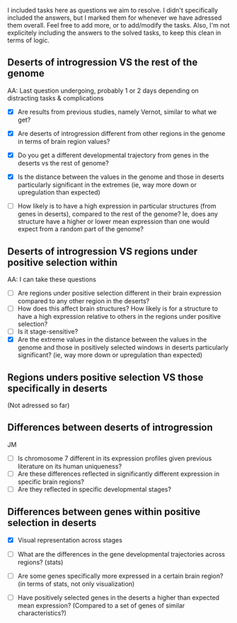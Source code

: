 
I included tasks here as questions we aim to resolve. I didn't specifically included the answers, but I marked them for whenever we have adressed them overall. 
Feel free to add more, or to add/modify the tasks. Also, I'm not explicitely including the answers to the solved tasks, to keep this clean in terms of logic.

## Deserts of introgression VS the rest of the genome
AA: Last question undergoing, probably 1 or 2 days depending on distracting tasks & complications

- [X] Are results from previous studies, namely Vernot, similar to what we get?
- [X] Are deserts of introgression different from other regions in the genome in terms of brain region values?
- [X] Do you get a different developmental trajectory from genes in the deserts vs the rest of genome?
- [X] Is the distance between the values in the genome and those in deserts particularly significant in the extremes (ie, way more down or upregulation than expected)
- [ ] How likely is to have a high expression in particular structures (from genes in deserts), compared to the rest of the genome? Ie, does any structure have a higher or lower mean expression than one would expect from a random part of the genome?


## Deserts of introgression VS regions under positive selection within
AA: I can take these questions

- [ ] Are regions under positive selection different in their brain expression compared to any other region in the deserts?
- [ ] How does this affect brain structures? How likely is for a structure to have a high expression relative to others in the regions under positive selection?
- [ ] Is it stage-sensitive?
- [X] Are the extreme values in the distance between the values in the genome and those in positively selected windows in deserts particularly significant? (ie, way more down or upregulation than expected)

## Regions unders positive selection VS those specifically in deserts

(Not adressed so far)

## Differences between deserts of introgression

JM

- [ ] Is chromosome 7 different in its expression profiles given previous literature on its human uniqueness?
- [ ] Are these differences reflected in significantly different expression in specific brain regions?
- [ ] Are they reflected in specific developmental stages?
 
## Differences between genes within positive selection in deserts

- [X] Visual representation across stages
- [ ] What are the differences in the gene developmental trajectories across regions? (stats)
- [ ] Are some genes specifically more expressed in a certain brain region? (in terms of stats, not only visualization)
- [ ] Have positively selected genes in the deserts a higher than expected mean expression? (Compared to a set of genes of similar characteristics?)


